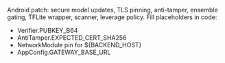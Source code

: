 Android patch: secure model updates, TLS pinning, anti-tamper, ensemble gating, TFLite wrapper, scanner, leverage policy.
Fill placeholders in code:
- Verifier.PUBKEY_B64
- AntiTamper.EXPECTED_CERT_SHA256
- NetworkModule pin for ${BACKEND_HOST}
- AppConfig.GATEWAY_BASE_URL
